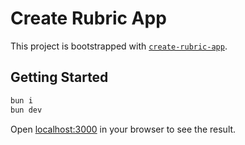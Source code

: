 # Create Rubric App

This project is bootstrapped with [`create-rubric-app`](https://github.com/RubricLab/create-rubric-app).

## Getting Started

```sh
bun i
bun dev
```

Open [localhost:3000](http://localhost:3000) in your browser to see the result.
